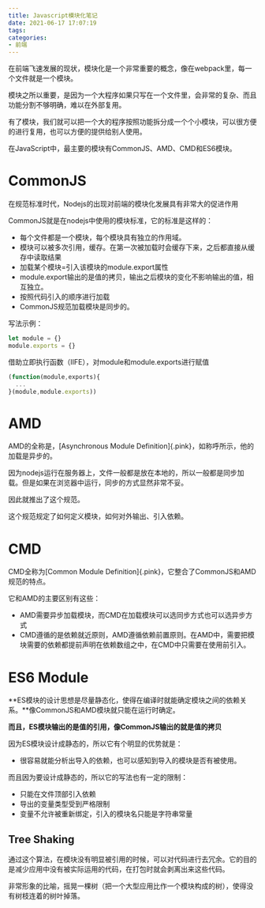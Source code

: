 ```yaml
---
title: Javascript模块化笔记
date: 2021-06-17 17:07:19
tags:
categories:
- 前端
---
```


在前端飞速发展的现状，模块化是一个非常重要的概念，像在webpack里，每一个文件就是一个模块。

模块之所以重要，是因为一个大程序如果只写在一个文件里，会非常的复杂、而且功能分割不够明确，难以在外部复用。

有了模块，我们就可以把一个大的程序按照功能拆分成一个个小模块，可以很方便的进行复用，也可以方便的提供给别人使用。

在JavaScript中，最主要的模块有CommonJS、AMD、CMD和ES6模块。

# CommonJS

在规范标准时代，Nodejs的出现对前端的模块化发展具有非常大的促进作用

CommonJS就是在nodejs中使用的模块标准，它的标准是这样的：

- 每个文件都是一个模块，每个模块具有独立的作用域。
- 模块可以被多次引用，缓存。在第一次被加载时会缓存下来，之后都直接从缓存中读取结果
- 加载某个模块=引入该模块的module.export属性
- module.export输出的是值的拷贝，输出之后模块的变化不影响输出的值，相互独立。
- 按照代码引入的顺序进行加载
- CommonJS规范加载模块是同步的。

写法示例：

```javascript
let module = {}
module.exports = {}
```

借助立即执行函数（IIFE），对module和module.exports进行赋值

```javascript
(function(module,exports){
  ...
}(module,module.exports))
```

# AMD

AMD的全称是，[Asynchronous Module Definition]{.pink}，如称呼所示，他的加载是异步的。

因为nodejs运行在服务器上，文件一般都是放在本地的，所以一般都是同步加载。但是如果在浏览器中运行，同步的方式显然非常不妥。

因此就推出了这个规范。

这个规范规定了如何定义模块，如何对外输出、引入依赖。

# CMD

CMD全称为[Common Module Definition]{.pink}，它整合了CommonJS和AMD规范的特点。

它和AMD的主要区别有这些：

- AMD需要异步加载模块，而CMD在加载模块可以选同步方式也可以选异步方式
- CMD遵循的是依赖就近原则，AMD遵循依赖前置原则。在AMD中，需要把模块需要的依赖都提前声明在依赖数组之中，在CMD中只需要在使用前引入。

# ES6 Module

**ES模块的设计思想是尽量静态化，使得在编译时就能确定模块之间的依赖关系。**像CommonJS和AMD模块就只能在运行时确定。

**而且，ES模块输出的是值的引用，像CommonJS输出的就是值的拷贝**

因为ES模块设计成静态的，所以它有个明显的优势就是：

- 很容易就能分析出导入的依赖，也可以感知到导入的模块是否有被使用。

而且因为要设计成静态的，所以它的写法也有一定的限制：

- 只能在文件顶部引入依赖
- 导出的变量类型受到严格限制
- 变量不允许被重新绑定，引入的模块名只能是字符串常量

## Tree Shaking

通过这个算法，在模块没有明显被引用的时候，可以对代码进行去冗余。它的目的是减少应用中没有被实际运用的代码，在打包时就会剥离出来这些代码。

非常形象的比喻，摇晃一棵树（把一个大型应用比作一个模块构成的树），使得没有树枝连着的树叶掉落。

